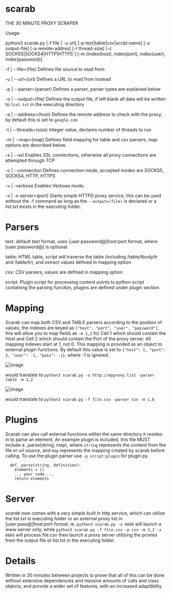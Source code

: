 # scarab
THE 30 MINUTE PROXY SCRAPER


Usage:

python3 scarab.py [-f file | -u url] [-p text|table|csv|script:name] [-o output-file] [-a remote-addres] [-t thread-size] [-c SOCKS5|SOCKS4|HTTP|HTTPS ] [-m (index(host), index(port), index(user), index(password)]
  
  -f <file> | --file=(file)       Defines file source to read from
  
  -u <url>  | --url=(url)         Defines a URL to read from instead
  
  -p <parser> | --parser=(parser) Defines a parser, parser types are explained below
  
  -o <file> | --output=(file)     Defines the output file, if left blank all data will be written to `list.txt` in the executing directory
  
  -a <host> | --address=(host)    Defines the remote address to check with the proxy, by default this is set to `google.com`
  
  -t <size> | --threads=(size)    Integer value, declares number of threads to run
  
  -m <map>  | --map=(map)         Defines field mapping for table and csv parsers, map options are described below.
  
  -s | --ssl                      Enables SSL connections, otherwise all proxy connections are attempted through TCP
  
  -c | --connection               Defines connection mode, accepted modes are SOCKS5, SOCKS4, HTTP, HTTPS
  
  -v | -verbose                   Enables Verbose mode.

  -x | -x-server=(port)           Starts simple HTTPD proxy service, this can be used without the -f command as long as the `--output=(file)` is declared or a list.txt exists in the executing folder.
  
  
  
# Parsers
  
  text: default text format, uses [user:password@]host:port format, where [user:password@] is optional.
  
  table: HTML table, script will traverse the table (including /table/tbody/tr and /table/tr), and extract values defined in mapping option
  
  csv:   CSV parsers, values are defined in mapping option
  
  script: Plugin script for processing content points to python script containing the parsing funciton, plugins are defined under plugin section.
  
  
# Mapping
  
  Scarab can map both CSV and TABLE parsers according to the position of values, the indexes are keyed as `["host", "port", "user", "password"]`, this will allow you to map fields as `-m 1,2` for Cell 1 which should contain the Host and Cell 2 which should contain the Port of the proxy server.  All mapping indexes start at 1, not 0.  This mapping is provided as an object to external plugin functions.  By default this value is set to `{"host": 1, "port": 2, "user": -1, "pass": -1}`, where -1 is ignored.
  
  ![image](https://user-images.githubusercontent.com/97387095/148680008-dc7f2b9f-cec6-47ff-be4d-7867d984d389.png)
  
  would translate to `python3 scarab.py -u http://myproxy.list -parser table -m 1,2`
  
  ![image](https://user-images.githubusercontent.com/97387095/148681117-c28ef3b2-681b-44a4-a9b1-f37947902284.png)

  would translate to `python3 scarab.py -f file.csv -parser csv -m 1,8`
  
# Plugins
  
  Scarab can also call external functions within the same directory it resides in to parse an element.  An example plugin is included, this file MUST include a _parse(string, map), where `string` represents the content from the file or url source, and `map` represents the mapping created by scarab before calling.  To use the plugin parser use `-p script:plugin` for plugin.py.
  
  ```
    def _parse(string, definition):
      elements = []
      ... your code ...
      return elements
  ```

# Server
  
  *scarab* now comes with a very simple built in http service, which can utilize the list.txt in executing folder or an external proxy list in [user:pass@]host:port format. ie. `python3 scarab.py -x 6666` will launch a www server only, while `python3 scarab.py -f file.csv -p csv -m 1,2 -x 6666` will process file.csv then launch a proxy server utilizing the proxies from the output file or list.txt in the executing folder.
  
# Details
  
  Written in 30 minutes between projects to prove that all of this can be done without extensive dependencies and massive amounts of calls and class objects, and provide a wider set of features, with an increased adaptibility.
